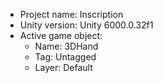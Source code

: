 <!-- UNITY CODE ASSIST INSTRUCTIONS START -->
- Project name: Inscription
- Unity version: Unity 6000.0.32f1
- Active game object:
  - Name: 3DHand
  - Tag: Untagged
  - Layer: Default
<!-- UNITY CODE ASSIST INSTRUCTIONS END -->